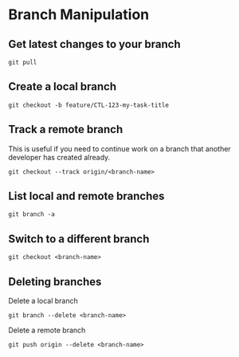 # Branch Manipulation

## Get latest changes to your branch

`git pull`

## Create a local branch

`git checkout -b feature/CTL-123-my-task-title`

## Track a remote branch

This is useful if you need to continue work on a branch that another developer has created already.

`git checkout --track origin/<branch-name>`

## List local and remote branches

`git branch -a`

## Switch to a different branch

`git checkout <branch-name>`

## Deleting branches

Delete a local branch

`git branch --delete <branch-name>`

Delete a remote branch

`git push origin --delete <branch-name>`


